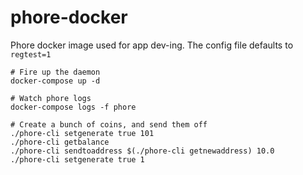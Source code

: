 # phore-docker

Phore docker image used for app dev-ing. The config file defaults to `regtest=1`

    # Fire up the daemon
    docker-compose up -d

    # Watch phore logs
    docker-compose logs -f phore

    # Create a bunch of coins, and send them off
    ./phore-cli setgenerate true 101
    ./phore-cli getbalance
    ./phore-cli sendtoaddress $(./phore-cli getnewaddress) 10.0
    ./phore-cli setgenerate true 1

[regtest]: https://bitcoin.org/en/developer-examples#regtest-mode
